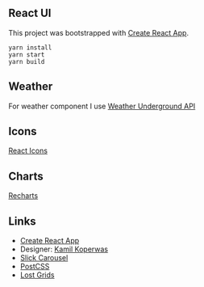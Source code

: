 ## React UI

This project was bootstrapped with [Create React App](https://github.com/facebookincubator/create-react-app).

```
yarn install
yarn start
yarn build
```

## Weather
For weather component I use [Weather Underground API](https://www.wunderground.com/weather/api)

## Icons
[React Icons](http://gorangajic.github.io/react-icons/index.html)

## Charts
[Recharts](http://recharts.org/#/en-US/)

## Links
+ [Create React App](https://github.com/facebookincubator/create-react-app)
+ Designer: [Kamil Koperwas](https://www.behance.net/gallery/24795883/Free-UI-KIT-based-on-bootrstrap)
+ [Slick Carousel](http://kenwheeler.github.io/slick/)
+ [PostCSS](http://postcss.org)
+ [Lost Grids](http://lostgrid.org)
